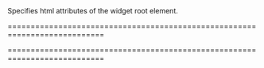 <!--**
/*-------------------------------------------
    Auto-generated file. Do not modify.
-------------------------------------------

**-->
<!--d-->Specifies html attributes of the widget root element.<!--/d-->
===========================================================================
<!--handmade--><!--/handmade-->
<!--merge--><!--/merge-->
===========================================================================

<!--fullDescription-->

<!--/fullDescription-->